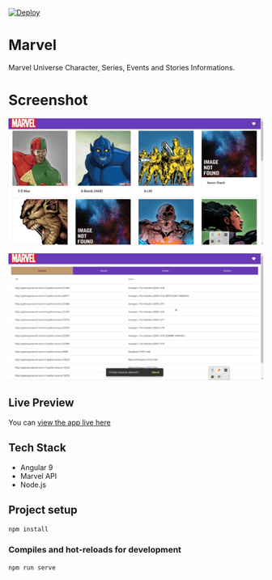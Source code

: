 [![Deploy](https://www.herokucdn.com/deploy/button.svg)](https://heroku.com/deploy?template=https://github.com/heroku/node-js-getting-started)

# Marvel
Marvel Universe Character, Series, Events and Stories Informations.
# Screenshot
![Img1](https://github.com/hraverkar/Marvel/blob/master/screenshot/msedge_KKCBemWPxd.jpg)

![Img2](https://github.com/hraverkar/Marvel/blob/master/screenshot/msedge_pPBrCDQm81.png)
## Live Preview

You can [view the app live here](https://marvelccd.herokuapp.com/)

## Tech Stack

* Angular 9
* Marvel API
* Node.js

## Project setup
```
npm install
```

### Compiles and hot-reloads for development
```
npm run serve
```
